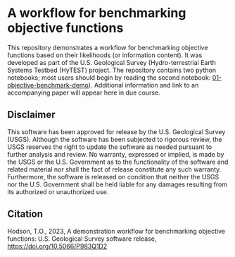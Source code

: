 # A workflow for benchmarking objective functions
This repository demonstrates a workflow for benchmarking objective functions based on their likelihoods (or information content).
It was developed as part of the U.S. Geological Survey (Hydro-terrestrial Earth Systems Testbed (HyTEST) project.
The repository contains two python notebooks; most users should begin by reading the second notebook:
[01-objective-benchmark-demo](https://code.usgs.gov/wma/hytest/workflow-hodson-2022-objective-benchmark/-/blob/main/01-objective-benchmark-demo.ipynb)).
Additional information and link to an accompanying paper will appear here in due course.

## Disclaimer
This software has been approved for release by the U.S. Geological Survey (USGS).
Although the software has been subjected to rigorous review, the USGS reserves the right to update the software as needed pursuant to further analysis and review.
No warranty, expressed or implied, is made by the USGS or the U.S. Government as to the functionality of the software and related material nor shall the fact of release constitute any such warranty.
Furthermore, the software is released on condition that neither the USGS nor the U.S. Government shall be held liable for any damages resulting from its authorized or unauthorized use.

## Citation
Hodson, T.O., 2023, A demonstration workflow for benchmarking objective functions:
U.S. Geological Survey software release, https://doi.org/10.5066/P983Q1D2
